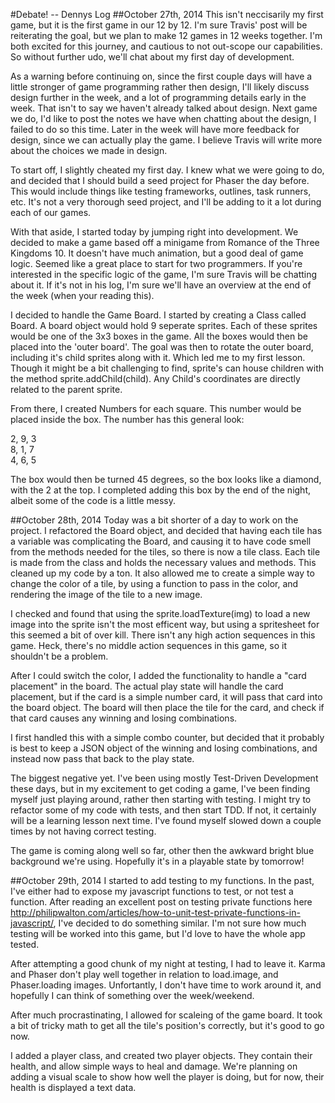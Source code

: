 #Debate! -- Dennys Log
##October 27th, 2014
This isn't neccisarily my first game, but it is the first game in our 12 by 12. I'm sure Travis' post will be reiterating the goal, but we plan to make 12 games in 12 weeks together. I'm both excited for this journey, and cautious to not out-scope our capabilities. So without further udo, we'll chat about my first day of development.

As a warning before continuing on, since the first couple days will have a little stronger of game programming rather then design, I'll likely discuss design further in the week, and a lot of programming details early in the week. That isn't to say we haven't already talked about design. Next game we do, I'd like to post the notes we have when chatting about the design, I failed to do so this time. Later in the week will have more feedback for design, since we can actually play the game. I believe Travis will write more about the choices we made in design.

To start off, I slightly cheated my first day. I knew what we were going to do, and decided that I should build a seed project for Phaser the day before. This would include things like testing frameworks, outlines, task runners, etc. It's not a very thorough seed project, and I'll be adding to it a lot during each of our games. 

With that aside, I started today by jumping right into development. We decided to make a game based off a minigame from Romance of the Three Kingdoms 10. It doesn't have much animation, but a good deal of game logic. Seemed like a great place to start for two programmers. If you're interested in the specific logic of the game, I'm sure Travis will be chatting about it. If it's not in his log, I'm sure we'll have an overview at the end of the week (when your reading this).

I decided to handle the Game Board. I started by creating a Class called Board. A board object would hold 9 seperate sprites. Each of these sprites would be one of the 3x3 boxes in the game. All the boxes would then be placed into the 'outer board'. The goal was then to rotate the outer board, including it's child sprites along with it. Which led me to my first lesson. Though it might be a bit challenging to find, sprite's can house children with the method sprite.addChild(child). Any Child's coordinates are directly related to the parent sprite.

From there, I created Numbers for each square. This number would be placed inside the box. The number has this general look:

2, 9, 3 <br>
8, 1, 7 <br>
4, 6, 5

The box would then be turned 45 degrees, so the box looks like a diamond, with the 2 at the top. I completed adding this box by the end of the night, albeit some of the code is a little messy.

##October 28th, 2014
Today was a bit shorter of a day to work on the project. I refactored the Board object, and decided that having each tile has a variable was complicating the Board, and causing it to have code smell from the methods needed for the tiles, so there is now a tile class. Each tile is made from the class and holds the necessary values and methods. This cleaned up my code by a ton. It also allowed me to create a simple way to change the color of a tile, by using a function to pass in the color, and rendering the image of the tile to a new image.

I checked and found that using the sprite.loadTexture(img) to load a new image into the sprite isn't the most efficent way, but using a spritesheet for this seemed a bit of over kill. There isn't any high action sequences in this game. Heck, there's no middle action sequences in this game, so it shouldn't be a problem.

After I could switch the color, I added the functionality to handle a "card placement" in the board. The actual play state will handle the card placement, but if the card is a simple number card, it will pass that card into the board object. The board will then place the tile for the card, and check if that card causes any winning and losing combinations.

I first handled this with a simple combo counter, but decided that it probably is best to keep a JSON object of the winning and losing combinations, and instead now pass that back to the play state.

The biggest negative yet. I've been using mostly Test-Driven Development these days, but in my excitement to get coding a game, I've been finding myself just playing around, rather then starting with testing. I might try to refactor some of my code with tests, and then start TDD. If not, it certainly will be a learning lesson next time. I've found myself slowed down a couple times by not having correct testing.

The game is coming along well so far, other then the awkward bright blue background we're using. Hopefully it's in a playable state by tomorrow!

##October 29th, 2014
I started to add testing to my functions. In the past, I've either had to expose my javascript functions to test, or not test a function. After reading an excellent post on testing private functions here http://philipwalton.com/articles/how-to-unit-test-private-functions-in-javascript/, I've decided to do something similar. I'm not sure how much testing will be worked into this game, but I'd love to have the whole app tested.

After attempting a good chunk of my night at testing, I had to leave it. Karma and Phaser don't play well together in relation to load.image, and Phaser.loading images. Unfortantly, I don't have time to work around it, and hopefully I can think of something over the week/weekend.

After much procrastinating, I allowed for scaleing of the game board. It took a bit of tricky math to get all the tile's position's correctly, but it's good to go now. 

I added a player class, and created two player objects. They contain their health, and allow simple ways to heal and damage. We're planning on adding a visual scale to show how well the player is doing, but for now, their health is displayed a text data.

